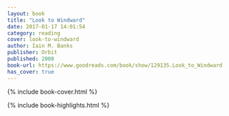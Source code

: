 ```yaml
---
layout: book
title: "Look to Windward"
date: 2017-01-17 14:01:54
category: reading
cover: look-to-windward
author: Iain M. Banks
publisher: Orbit
published: 2000
book-url: https://www.goodreads.com/book/show/129135.Look_to_Windward
has_cover: true
---
```

{% include book-cover.html %}


{% include book-highlights.html %}
